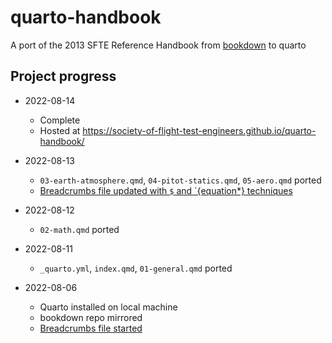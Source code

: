 # quarto-handbook

A port of the 2013 SFTE Reference Handbook from [bookdown](https://github.com/Society-of-Flight-Test-Engineers/handbook-2013) to quarto

## Project progress

- 2022-08-14
  - Complete
  - Hosted at <https://society-of-flight-test-engineers.github.io/quarto-handbook/>

- 2022-08-13
  - `03-earth-atmosphere.qmd`, `04-pitot-statics.qmd`, `05-aero.qmd` ported
  - [Breadcrumbs file updated with `$` and `{equation*} techniques](./quarto/Porting-Handbook-from-bookdown-to-q.md)

- 2022-08-12
  - `02-math.qmd` ported

- 2022-08-11
  - `_quarto.yml`, `index.qmd`, `01-general.qmd` ported

- 2022-08-06
  - Quarto installed on local machine
  - bookdown repo mirrored
  - [Breadcrumbs file started](./quarto/Porting-Handbook-from-bookdown-to-q.md)
